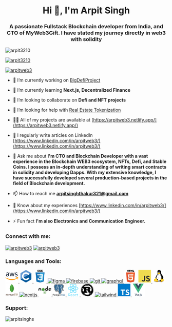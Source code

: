 <h1 align="center">Hi 👋, I'm Arpit Singh</h1>
<h3 align="center">A passionate Fullstack Blockchain developer from India, and CTO of MyWeb3Gift. I have stated my journey directly in web3 with solidity</h3>

<p align="left"> <img src="https://komarev.com/ghpvc/?username=arpit3210&label=Profile%20views&color=0e75b6&style=flat" alt="arpit3210" /> </p>

<p align="left"> <a href="https://github.com/ryo-ma/github-profile-trophy"><img src="https://github-profile-trophy.vercel.app/?username=arpit3210" alt="arpit3210" /></a> </p>

<p align="left"> <a href="https://twitter.com/arpitweb3" target="blank"><img src="https://img.shields.io/twitter/follow/arpitweb3?logo=twitter&style=for-the-badge" alt="arpitweb3" /></a> </p>

- 🔭 I’m currently working on [BigDefiProject](https://github.com/arpit3210/BuildBlockchainSaas)

- 🌱 I’m currently learning **Next.js, Decentralized Finance**

- 👯 I’m looking to collaborate on **Defi and NFT projects**

- 🤝 I’m looking for help with [Real Estate Tokenization](https://test1--blocimmo.netlify.app/)

- 👨‍💻 All of my projects are available at [https://arpitweb3.netlify.app/](https://arpitweb3.netlify.app/)

- 📝 I regularly write articles on LinkedIn [https://www.linkedin.com/in/arpitweb3/](https://www.linkedin.com/in/arpitweb3/)

- 💬 Ask me about **I'm CTO and Blockchain Developer with a vast experience in the Blockchain WEB3 ecosystem, NFTs, Defi, and Stable Coins. I possess an in-depth understanding of writing smart contracts in solidity and developing Dapps. With my extensive knowledge, I have successfully developed several production-based projects in the field of Blockchain development.**

- 📫 How to reach me **arpitsinghthakur321@gmail.com**

- 📄 Know about my experiences [https://www.linkedin.com/in/arpitweb3/](https://www.linkedin.com/in/arpitweb3/)

- ⚡ Fun fact **I'm also Electronics and Communication Engineer.**

<h3 align="left">Connect with me:</h3>
<p align="left">
<a href="https://twitter.com/arpitweb3" target="blank"><img align="center" src="https://raw.githubusercontent.com/rahuldkjain/github-profile-readme-generator/master/src/images/icons/Social/twitter.svg" alt="arpitweb3" height="30" width="40" /></a>
<a href="https://linkedin.com/in/arpitweb3" target="blank"><img align="center" src="https://raw.githubusercontent.com/rahuldkjain/github-profile-readme-generator/master/src/images/icons/Social/linked-in-alt.svg" alt="arpitweb3" height="30" width="40" /></a>
</p>

<h3 align="left">Languages and Tools:</h3>
<p align="left"> <a href="https://aws.amazon.com" target="_blank" rel="noreferrer"> <img src="https://raw.githubusercontent.com/devicons/devicon/master/icons/amazonwebservices/amazonwebservices-original-wordmark.svg" alt="aws" width="40" height="40"/> </a> <a href="https://www.cprogramming.com/" target="_blank" rel="noreferrer"> <img src="https://raw.githubusercontent.com/devicons/devicon/master/icons/c/c-original.svg" alt="c" width="40" height="40"/> </a> <a href="https://www.w3schools.com/css/" target="_blank" rel="noreferrer"> <img src="https://raw.githubusercontent.com/devicons/devicon/master/icons/css3/css3-original-wordmark.svg" alt="css3" width="40" height="40"/> </a> <a href="https://www.figma.com/" target="_blank" rel="noreferrer"> <img src="https://www.vectorlogo.zone/logos/figma/figma-icon.svg" alt="figma" width="40" height="40"/> </a> <a href="https://firebase.google.com/" target="_blank" rel="noreferrer"> <img src="https://www.vectorlogo.zone/logos/firebase/firebase-icon.svg" alt="firebase" width="40" height="40"/> </a> <a href="https://git-scm.com/" target="_blank" rel="noreferrer"> <img src="https://www.vectorlogo.zone/logos/git-scm/git-scm-icon.svg" alt="git" width="40" height="40"/> </a> <a href="https://graphql.org" target="_blank" rel="noreferrer"> <img src="https://www.vectorlogo.zone/logos/graphql/graphql-icon.svg" alt="graphql" width="40" height="40"/> </a> <a href="https://www.w3.org/html/" target="_blank" rel="noreferrer"> <img src="https://raw.githubusercontent.com/devicons/devicon/master/icons/html5/html5-original-wordmark.svg" alt="html5" width="40" height="40"/> </a> <a href="https://developer.mozilla.org/en-US/docs/Web/JavaScript" target="_blank" rel="noreferrer"> <img src="https://raw.githubusercontent.com/devicons/devicon/master/icons/javascript/javascript-original.svg" alt="javascript" width="40" height="40"/> </a> <a href="https://www.linux.org/" target="_blank" rel="noreferrer"> <img src="https://raw.githubusercontent.com/devicons/devicon/master/icons/linux/linux-original.svg" alt="linux" width="40" height="40"/> </a> <a href="https://www.mongodb.com/" target="_blank" rel="noreferrer"> <img src="https://raw.githubusercontent.com/devicons/devicon/master/icons/mongodb/mongodb-original-wordmark.svg" alt="mongodb" width="40" height="40"/> </a> <a href="https://nextjs.org/" target="_blank" rel="noreferrer"> <img src="https://cdn.worldvectorlogo.com/logos/nextjs-2.svg" alt="nextjs" width="40" height="40"/> </a> <a href="https://nodejs.org" target="_blank" rel="noreferrer"> <img src="https://raw.githubusercontent.com/devicons/devicon/master/icons/nodejs/nodejs-original-wordmark.svg" alt="nodejs" width="40" height="40"/> </a> <a href="https://www.postgresql.org" target="_blank" rel="noreferrer"> <img src="https://raw.githubusercontent.com/devicons/devicon/master/icons/postgresql/postgresql-original-wordmark.svg" alt="postgresql" width="40" height="40"/> </a> <a href="https://reactjs.org/" target="_blank" rel="noreferrer"> <img src="https://raw.githubusercontent.com/devicons/devicon/master/icons/react/react-original-wordmark.svg" alt="react" width="40" height="40"/> </a> <a href="https://www.rust-lang.org" target="_blank" rel="noreferrer"> <img src="https://raw.githubusercontent.com/devicons/devicon/master/icons/rust/rust-plain.svg" alt="rust" width="40" height="40"/> </a> <a href="https://tailwindcss.com/" target="_blank" rel="noreferrer"> <img src="https://www.vectorlogo.zone/logos/tailwindcss/tailwindcss-icon.svg" alt="tailwind" width="40" height="40"/> </a> <a href="https://www.typescriptlang.org/" target="_blank" rel="noreferrer"> <img src="https://raw.githubusercontent.com/devicons/devicon/master/icons/typescript/typescript-original.svg" alt="typescript" width="40" height="40"/> </a> <a href="https://vuejs.org/" target="_blank" rel="noreferrer"> <img src="https://raw.githubusercontent.com/devicons/devicon/master/icons/vuejs/vuejs-original-wordmark.svg" alt="vuejs" width="40" height="40"/> </a> </p>

<h3 align="left">Support:</h3>
<p><a href="https://www.buymeacoffee.com/arpitsinghs"> <img align="left" src="https://cdn.buymeacoffee.com/buttons/v2/default-yellow.png" height="50" width="210" alt="arpitsinghs" /></a></p><br><br>

<!--<p><img align="left" src="https://github-readme-stats.vercel.app/api/top-langs?username=arpit3210&show_icons=true&theme=radical&locale=en&layout=compact" alt="arpit3210" /></p>-->

<!--<p>&nbsp;<img align="center" src="https://github-readme-stats.vercel.app/api?username=arpit3210&show_icons=true&locale=en" alt="arpit3210" /></p>-->
